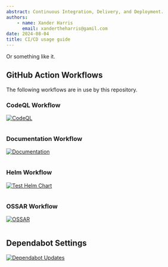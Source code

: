 ```yaml
---
abstract: Continuous Integration, Delivery, and Deployment.
authors:
    - name: Xander Harris
      email: xandertheharris@gamil.com
date: 2024-08-04
title: CI/CD usage guide
---
```


Or something like it.

## GitHub Action Workflows

The following workflows are in use by this repository.

### CodeQL Workflow

[![CodeQL](https://github.com/edwardtheharris/helm-template/actions/workflows/codeql.yml/badge.svg)](https://github.com/edwardtheharris/helm-template/actions/workflows/codeql.yml)

```{autoyaml} .github/workflows/codeql.yml
```

### Documentation Workflow

[![Documentation](https://github.com/edwardtheharris/helm-template/actions/workflows/documentation.yml/badge.svg)](https://github.com/edwardtheharris/helm-template/actions/workflows/documentation.yml)

```{autoyaml} .github/workflows/documentation.yml
```

### Helm Workflow

[![Test Helm Chart](https://github.com/edwardtheharris/helm-template/actions/workflows/helm.yml/badge.svg)](https://github.com/edwardtheharris/helm-template/actions/workflows/helm.yml)

```{autoyaml} .github/workflows/helm.yml
```

### OSSAR Workflow

[![OSSAR](https://github.com/edwardtheharris/helm-template/actions/workflows/ossar.yml/badge.svg)](https://github.com/edwardtheharris/helm-template/actions/workflows/ossar.yml)

```{autoyaml} .github/workflows/ossar.yml
```

## Dependabot Settings

[![Dependabot Updates](https://github.com/edwardtheharris/helm-template/actions/workflows/dependabot/dependabot-updates/badge.svg)](https://github.com/edwardtheharris/helm-template/actions/workflows/dependabot/dependabot-updates)

```{autoyaml} .github/dependabot.yml
```
